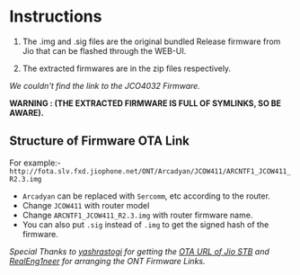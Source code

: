 # Instructions  

1. The .img and .sig files are the original bundled Release firmware from Jio that can be flashed through the WEB-UI.

2. The extracted firmwares are in the zip files respectively.

*We couldn't find the link to the JCO4032 Firmware.*

**WARNING : (THE EXTRACTED FIRMWARE IS FULL OF SYMLINKS, SO BE AWARE).**

## Structure of Firmware OTA Link

For example:-
`http://fota.slv.fxd.jiophone.net/ONT/Arcadyan/JCOW411/ARCNTF1_JCOW411_R2.3.img`

- `Arcadyan` can be replaced with `Sercomm`, etc according to the router.
- Change `JCOW411` with router model
- Change `ARCNTF1_JCOW411_R2.3.img` with router firmware name.
- You can also put `.sig` instead of `.img` to get the signed hash of the firmware.

*Special Thanks to [yashrastogi](https://broadbandforum.co/members/yashrastogi.81002/) for getting the [OTA URL of Jio STB](https://broadbandforum.co/threads/jio-stb-jhsd200-ota-link.209956/) and [RealEng1neer](https://github.com/RealEng1neer) for arranging the ONT Firmware Links.*

